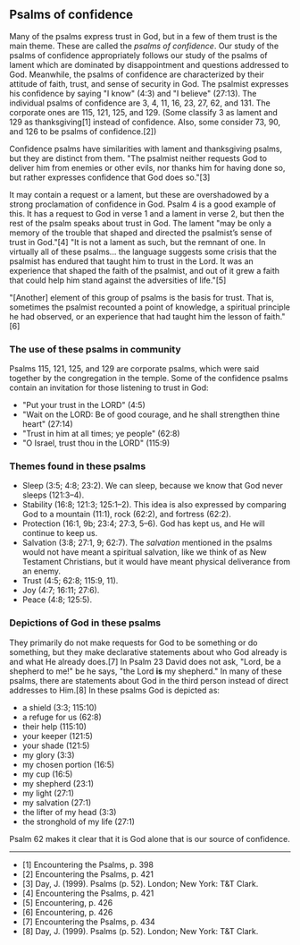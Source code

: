 ## Psalms of confidence

Many of the psalms express trust in God, but in a few of them trust is the main theme. These are called the _psalms of confidence_. Our study of the psalms of confidence appropriately follows our study of the psalms of lament which are dominated by disappointment and questions addressed to God. Meanwhile, the psalms of confidence are characterized by their attitude of faith, trust, and sense of security in God. The psalmist expresses his confidence by saying "I know" (4:3) and "I believe" (27:13). The individual psalms of confidence are 3, 4, 11, 16, 23, 27, 62, and 131. The corporate ones are 115, 121, 125, and 129. (Some classify 3 as lament and 129 as thanksgiving[1] instead of confidence. Also, some consider 73, 90, and 126 to be psalms of confidence.[2])

Confidence psalms have similarities with lament and thanksgiving psalms, but they are distinct from them. "The psalmist neither requests God to deliver him from enemies or other evils, nor thanks him for having done so, but rather expresses confidence that God does so."[3]

It may contain a request or a lament, but these are overshadowed by a strong proclamation of confidence in God. Psalm 4 is a good example of this. It has a request to God in verse 1 and a lament in verse 2, but then the rest of the psalm speaks about trust in God. The lament "may be only a memory of the trouble that shaped and directed the psalmist’s sense of trust in God."[4] "It is not a lament as such, but the remnant of one. In virtually all of these psalms... the language suggests some crisis that the psalmist has endured that taught him to trust in the Lord. It was an experience that shaped the faith of the psalmist, and out of it grew a faith that could help him stand against the adversities of life."[5]

"[Another] element of this group of psalms is the basis for trust. That is, sometimes the psalmist recounted a point of knowledge, a spiritual principle he had observed, or an experience that had taught him the lesson of faith."[6]

### The use of these psalms in community

Psalms 115, 121, 125, and 129 are corporate psalms, which were said together by the congregation in the temple. Some of the confidence psalms contain an invitation for those listening to trust in God:

* "Put your trust in the LORD" (4:5)
* "Wait on the LORD: Be of good courage, and he shall strengthen thine heart" (27:14)
* "Trust in him at all times; ye people" (62:8)
* "O Israel, trust thou in the LORD" (115:9)

### Themes found in these psalms

* Sleep (3:5; 4:8; 23:2). We can sleep, because we know that God never sleeps (121:3–4).
* Stability (16:8; 121:3; 125:1–2). This idea is also expressed by comparing God to a mountain (11:1), rock (62:2), and fortress (62:2).
* Protection (16:1, 9b; 23:4; 27:3, 5–6). God has kept us, and He will continue to keep us.
* Salvation (3:8; 27:1, 9; 62:7). The _salvation_ mentioned in the psalms would not have meant a spiritual salvation, like we think of as New Testament Christians, but it would have meant physical deliverance from an enemy.
* Trust (4:5; 62:8; 115:9, 11).
* Joy (4:7; 16:11; 27:6).
* Peace (4:8; 125:5).

### Depictions of God in these psalms

They primarily do not make requests for God to be something or do something, but they make declarative statements about who God already is and what He already does.[7] In Psalm 23 David does not ask, "Lord, be a shepherd to me!" be he says, "the Lord **is** my shepherd." In many of these psalms, there are statements about God in the third person instead of direct addresses to Him.[8] In these psalms God is depicted as:

* a shield (3:3; 115:10)
* a refuge for us (62:8)
* their help (115:10)
* your keeper (121:5)
* your shade (121:5)
* my glory (3:3)
* my chosen portion (16:5)
* my cup (16:5)
* my shepherd (23:1)
* my light (27:1)
* my salvation (27:1)
* the lifter of my head (3:3)
* the stronghold of my life (27:1)

Psalm 62 makes it clear that it is God alone that is our source of confidence. 

--------------------------------------------------------------------------------

* [1] Encountering the Psalms, p. 398
* [2] Encountering the Psalms, p. 421
* [3] Day, J. (1999). Psalms (p. 52). London; New York: T&T Clark.
* [4] Encountering the Psalms, p. 421
* [5] Encountering, p. 426
* [6] Encountering, p. 426
* [7] Encountering the Psalms, p. 434
* [8] Day, J. (1999). Psalms (p. 52). London; New York: T&T Clark.

